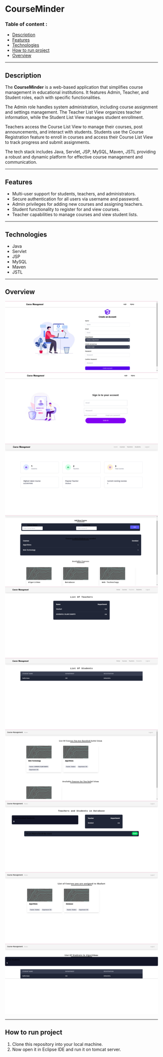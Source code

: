 # CourseMinder

### Table of content :
- [Description](#description)
- [Features](#features)
- [Technologies](#technologies)
- [How to run project](#runproject)
- [Overview](#overview)

---

## Description 

The **CourseMinder** is a web-based application that simplifies course management in educational institutions. It features Admin, Teacher, and Student roles, each with specific functionalities.

The Admin role handles system administration, including course assignment and settings management. The Teacher List View organizes teacher information, while the Student List View manages student enrollment.

Teachers access the Course List View to manage their courses, post announcements, and interact with students. Students use the Course Registration feature to enroll in courses and access their Course List View to track progress and submit assignments.

The tech stack includes Java, Servlet, JSP, MySQL, Maven, JSTL providing a robust and dynamic platform for effective course management and communication.

---

## Features

- Multi-user support for students, teachers, and administrators.
- Secure authentication for all users via username and password.
- Admin privileges for adding new courses and assigning teachers.
- Student functionality to register for and view courses.
- Teacher capabilities to manage courses and view student lists.

---

## Technologies
- Java
- Servlet
- JSP
- MySQL
- Maven
- JSTL

---

## Overview

<img src="sample-image/Screenshot from 2023-11-03 02-46-02.png">
<img src="sample-image/Screenshot from 2023-11-03 02-46-14.png">
<img src="sample-image/Screenshot from 2023-11-03 02-46-32.png">
<img src="sample-image/Screenshot from 2023-11-03 02-46-58.png">
<img src="sample-image/Screenshot from 2023-11-03 02-47-05.png">
<img src="sample-image/Screenshot from 2023-11-03 02-47-15.png">
<img src="sample-image/Screenshot from 2023-11-03 02-47-38.png">
<img src="sample-image/Screenshot from 2023-11-03 02-47-54.png">
<img src="sample-image/Screenshot from 2023-11-03 02-49-26.png">
<img src="sample-image/Screenshot from 2023-11-03 02-49-44.png">

---
## How to run project
1. Clone this repository into your local machine.
2. Now open it in Eclipse IDE and run it on tomcat server.




